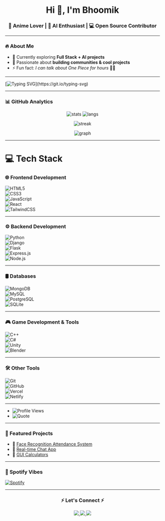 <h1 align="center">Hi 👋, I'm Bhoomik</h1>
<h3 align="center">🚀 Anime Lover | 🤖 AI Enthusiast | 💻 Open Source Contributor</h3>

---

### 🔥 About Me  
- 🌱 Currently exploring **Full Stack + AI projects**  
- 🎯 Passionate about **building communities & cool projects**  
- ⚡ Fun fact: *I can talk about One Piece for hours* 🏴‍☠️  

---

[![Typing SVG](https://readme-typing-svg.demolab.com/?lines=Anime+Lover;AI+Enthusiast;Full+Stack+Learner;Always+Learning!)](https://git.io/typing-svg)

---

### 📊 GitHub Analytics  

<p align="center">
  <img src="https://github-readme-stats.vercel.app/api?username=bhoomik-codes&show_icons=true&theme=radical" alt="stats" />
  <img src="https://github-readme-stats.vercel.app/api/top-langs/?username=bhoomik-codes&layout=compact&theme=tokyonight" alt="langs" />
</p>

<p align="center">
  <img src="https://github-readme-streak-stats.herokuapp.com?user=bhoomik-codes&theme=highcontrast&hide_border=true" alt="streak" />
</p>

<p align="center">
  <img src="https://github-readme-activity-graph.vercel.app/graph?username=bhoomik-codes&theme=react-dark" alt="graph" />
</p>

---

# 💻 Tech Stack

### 🌐 Frontend Development  
![HTML5](https://img.shields.io/badge/HTML5-E34F26?style=flat&logo=html5&logoColor=white)  
![CSS3](https://img.shields.io/badge/CSS3-1572B6?style=flat&logo=css3&logoColor=white)  
![JavaScript](https://img.shields.io/badge/JavaScript-F7DF1E?style=flat&logo=javascript&logoColor=black)  
![React](https://img.shields.io/badge/React-20232A?style=flat&logo=react&logoColor=61DAFB)  
![TailwindCSS](https://img.shields.io/badge/TailwindCSS-38B2AC?style=flat&logo=tailwind-css&logoColor=white)  

---

### ⚙️ Backend Development  
![Python](https://img.shields.io/badge/Python-3776AB?style=flat&logo=python&logoColor=white)  
![Django](https://img.shields.io/badge/Django-092E20?style=flat&logo=django&logoColor=green)  
![Flask](https://img.shields.io/badge/Flask-000000?style=flat&logo=flask&logoColor=white)  
![Express.js](https://img.shields.io/badge/Express.js-404D59?style=flat&logo=express)  
![Node.js](https://img.shields.io/badge/Node.js-43853D?style=flat&logo=node.js&logoColor=white)  

---

### 🛢 Databases  
![MongoDB](https://img.shields.io/badge/MongoDB-4EA94B?style=flat&logo=mongodb&logoColor=white)  
![MySQL](https://img.shields.io/badge/MySQL-005C84?style=flat&logo=mysql&logoColor=white)  
![PostgreSQL](https://img.shields.io/badge/PostgreSQL-316192?style=flat&logo=postgresql&logoColor=white)  
![SQLite](https://img.shields.io/badge/SQLite-07405E?style=flat&logo=sqlite&logoColor=white)  

---

### 🎮 Game Development & Tools  
![C++](https://img.shields.io/badge/C++-00599C?style=flat&logo=cplusplus&logoColor=white)  
![C#](https://img.shields.io/badge/C%23-239120?style=flat&logo=c-sharp&logoColor=white)  
![Unity](https://img.shields.io/badge/Unity-100000?style=flat&logo=unity&logoColor=white)  
![Blender](https://img.shields.io/badge/Blender-F5792A?style=flat&logo=blender&logoColor=white)  

---

### 🛠 Other Tools  
![Git](https://img.shields.io/badge/Git-F05033?style=flat&logo=git&logoColor=white)  
![GitHub](https://img.shields.io/badge/GitHub-181717?style=flat&logo=github)  
![Vercel](https://img.shields.io/badge/Vercel-000000?style=flat&logo=vercel&logoColor=white)  
![Netlify](https://img.shields.io/badge/Netlify-00C7B7?style=flat&logo=netlify&logoColor=white)  


---

- ![Profile Views](https://komarev.com/ghpvc/?username=bhoomik-codes&color=blue&style=flat-square)  
- ![Quote](https://quotes-github-readme.vercel.app/api?type=horizontal&theme=radical)  

---

### 📌 Featured Projects  
- 🔗 [Face Recognition Attendance System](https://github.com/bhoomik-codes/erp-face)  
- 🔗 [Real-time Chat App](https://github.com/bhoomik-codes/chat-app)  
- 🔗 [GUI Calculators](https://github.com/bhoomik-codes/gui-calculators)  

---

### 🎵 Spotify Vibes  
[![Spotify](https://novatorem.vercel.app/api/spotify)]([https://open.spotify.com/user/31jjeohx3hmzlgtx2i2pu3lxugra?si=a554ab61d1a8415e])

---

<h3 align="center">⚡ Let's Connect ⚡</h3>
<p align="center">
  <a href="https://twitter.com/bhoomik-codes">
    <img src="https://img.shields.io/badge/Twitter-1DA1F2?style=for-the-badge&logo=twitter&logoColor=white"/>
  </a>
  <a href="https://linkedin.com/in/bhoomik-sevta">
    <img src="https://img.shields.io/badge/LinkedIn-0077B5?style=for-the-badge&logo=linkedin&logoColor=white"/>
  </a>
  <a href="mailto:2007bhoomiksevta11@gmail.com">
    <img src="https://img.shields.io/badge/Gmail-D14836?style=for-the-badge&logo=gmail&logoColor=white"/>
  </a>
</p>
